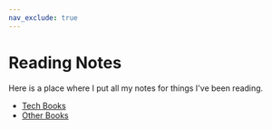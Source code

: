 ```yaml
---
nav_exclude: true
---
```


# Reading Notes
Here is a place where I put all my notes for things I've been reading.

* [Tech Books](./tech_books/)
* [Other Books](./other_books/)